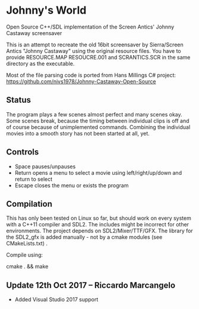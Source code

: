 # Johnny's World

Open Source C++/SDL implementation of the Screen Antics' Johnny Castaway screensaver

This is an attempt to recreate the old 16bit screensaver by Sierra/Screen Antics "Johnny Castaway" using the original resource files. You have to provide RESOURCE.MAP RESOUCRE.001 and SCRANTICS.SCR in the same directory as the executable.

Most of the file parsing code is ported from Hans Millings C# project: https://github.com/nivs1978/Johnny-Castaway-Open-Source

## Status

The program plays a few scenes almost perfect and many scenes okay. Some scenes break, because the timing between individual clips is off and of course because of unimplemented commands. Combining the individual movies into a smooth story has not been started at all, yet.

## Controls

* Space pauses/unpauses
* Return opens a menu to select a movie using left/right/up/down and return to select
* Escape closes the menu or exists the program

## Compilation

This has only been tested on Linux so far, but should work on every system with a C++11 compiler and SDL2. The includes might be incorrect for other environments.
The project depends on SDL2/Mixer/TTF/GFX. The library for the SDL2_gfx is added manually - not by a cmake modules (see CMakeLists.txt) .

Compile using:

cmake . && make

## Update 12th Oct 2017 – Riccardo Marcangelo
* Added Visual Studio 2017 support
